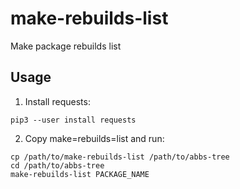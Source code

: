 # make-rebuilds-list
Make package rebuilds list

## Usage

1. Install requests:

```
pip3 --user install requests
```

2. Copy make=rebuilds=list and run:

```
cp /path/to/make-rebuilds-list /path/to/abbs-tree
cd /path/to/abbs-tree
make-rebuilds-list PACKAGE_NAME
```